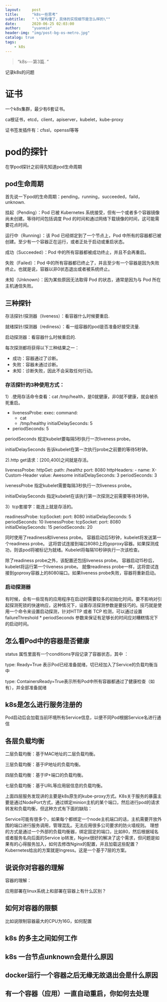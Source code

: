 ```yaml
---
layout:     post
title:      "k8s一些思考"
subtitle:   " \"架构懂了，具体的实现细节是怎么样的\""
date:       2020-06-25 02:03:00
author:     "yuanmie"
header-img: "img/post-bg-os-metro.jpg"
catalog: true
tags:
    - k8s
---
```


> “k8s---第3篇. ”

记录k8s的问题


# 证书
一个k8s集群，最少有6套证书。

ca根证书，etcd，client，apiserver，kubelet，kube-proxy

证书签发插件有：cfssl，openssl等等

# pod的探针

在学pod探针之前得先知道pod生命周期

## pod生命周期

首先说一下pod的生命周期：pending，running，succeeded，faild，unknown.

挂起（Pending）：Pod 已被 Kubernetes 系统接受，但有一个或者多个容器镜像尚未创建。等待时间包括调度 Pod 的时间和通过网络下载镜像的时间，这可能需要花点时间。

运行中（Running）：该 Pod 已经绑定到了一个节点上，Pod 中所有的容器都已被创建。至少有一个容器正在运行，或者正处于启动或重启状态。

成功（Succeeded）：Pod 中的所有容器都被成功终止，并且不会再重启。

失败（Failed）：Pod 中的所有容器都已终止了，并且至少有一个容器是因为失败终止。也就是说，容器以非0状态退出或者被系统终止。

未知（Unknown）：因为某些原因无法取得 Pod 的状态，通常是因为与 Pod 所在主机通信失败。

## 三种探针
存活探针/探测器（liveness）：看容器什么时候要重启.

就绪探针/探测器（rediness）：看一组容器的pod是否准备好接受流量.

启动探测器：看容器什么时候重启的.

每次探测都将获得以下三种结果之一：
* 成功：容器通过了诊断。
* 失败：容器未通过诊断。
* 未知：诊断失败，因此不会采取任何行动。

### 存活探针的3种使用方式：
1）.使用存活命令查看：cat /tmp/health，是0就健康，非0就不健康，就会被杀死重启。
* livenessProbe:
exec:
	command:
	- cat
	- /tmp/healthy
initialDelaySeconds: 5
* periodSeconds: 5

periodSeconds 规定kubelet要每隔5秒执行一次liveness probe。 

initialDelaySeconds 告诉kubelet在第一次执行probe之前要的等待5秒钟。

2).http get请求：[200,400)之间就是存活。

livenessProbe:
    httpGet:
      path: /healthz
      port: 8080
      httpHeaders:
        - name: X-Custom-Header
          value: Awesome
    initialDelaySeconds: 3
    periodSeconds: 3

ivenessProbe 指定kubelet需要每隔3秒执行一次liveness probe。

initialDelaySeconds 指定kubelet在该执行第一次探测之前需要等待3秒钟。

3）tcp套接字：能连上就是存活的。

readinessProbe:
tcpSocket:
	port: 8080
initialDelaySeconds: 5
periodSeconds: 10
livenessProbe:
tcpSocket:
	port: 8080
initialDelaySeconds: 15
periodSeconds: 20

同时使用了readiness和liveness probe。 容器启动后5秒钟，kubelet将发送第一个readiness probe。 这将尝试连接到端口8080上的goproxy容器。如果探测成功，则该pod将被标记为就绪。Kubelet将每隔10秒钟执行一次该检查。

除了readiness probe之外，该配置还包括liveness probe。 容器启动15秒后，kubelet将运行第一个liveness probe。 就像readiness probe一样，这将尝试连接到goproxy容器上的8080端口。如果liveness probe失败，容器将重新启动。
### 启动探测器
有时候，会有一些现有的应用程序在启动时需要较多的初始化时间。要不影响对引起探测死锁的快速响应，这种情况下，设置存活探测参数是要技巧的。技巧就是使用一个命令来设置启动探测，针对HTTP 或者 TCP 检测，可以通过设置 failureThreshold * periodSeconds 参数来保证有足够长的时间应对糟糕情况下的启动时间。
## 怎么看Pod中的容器是否健康
status 属性里面有一个conditions字段记录了容器状态，其中 ：

type: Ready=True 表示Pod已经准备就绪，切已经加入了Service的负载均衡当中

type: ContainersReady=True表示所有Pod中所有容器都通过了健康检查（如有），并全部准备就绪
## k8s是怎么进行服务注册的
Pod启动后会加载当前环境所有Service信息，以便不同Pod根据Service名进行通信

## 各层负载均衡
二层负载均衡：基于MAC地址的二层负载均衡。

三层负载均衡：基于IP地址的负载均衡。

四层负载均衡：基于IP+端口的负载均衡。

七层负载均衡：基于URL等应用层信息的负载均衡。

上面四层服务发现讲的主要是k8s原生的kube-proxy方式。K8s关于服务的暴露主要是通过NodePort方式，通过绑定minion主机的某个端口，然后进行pod的请求转发和负载均衡，但这种方式有下面的缺陷：

Service可能有很多个，如果每个都绑定一个node主机端口的话，主机需要开放外围的端口进行服务调用，管理混乱。无法应用很多公司要求的防火墙规则。
理想的方式是通过一个外部的负载均衡器，绑定固定的端口，比如80，然后根据域名或者服务名向后面的Service ip转发，Nginx很好的解决了这个需求，但问题是如果有的心得服务加入，如何去修改Nginx的配置，并且加载这些配置？Kubernetes给出的方案就是Ingress。这是一个基于7层的方案。
## 说说你对容器的理解
容器的理解：

应用部署在linux系统上和部署在容器上有什么区别？
## 如何对容器的限额
比如说限制容器最大的CPU为16G，如何配置
## k8s 的多主之间如何工作


## k8s 一台节点unknown会是什么原因


## docker运行一个容器之后无缘无故退出会是什么原因


## 有一个容器（应用）一直自动重启，你如何去处理
